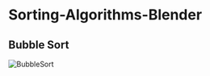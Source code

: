 # Sorting-Algorithms-Blender

## Bubble Sort


![BubbleSort](https://user-images.githubusercontent.com/78089013/167018723-a12c56f6-ef04-4b0b-acfb-4c143ea3a97f.gif)
